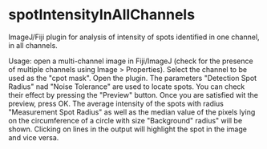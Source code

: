 # spotIntensityInAllChannels

ImageJ/Fiji plugin for analysis of intensity of spots identified in one channel, in all channels.  

Usage: open a multi-channel image in Fiji/ImageJ (check for the presence of multiple channels using Image > Properties). Select the channel to be used as the "cpot mask".  Open the plugin.  The parameters "Detection Spot Radius" nad "Noise Tolerance" are used to locate spots.  You can check their effect by pressing the "Preview" button.  Once you are satisfied wit the preview, press OK.  The average intensity of the spots with radius "Measurement Spot Radius" as well as the median value of the pixels lying on the circumference of a circle with size "Background" radius" will be shown.  Clicking on lines in the output will highlight the spot in the image and vice versa.
